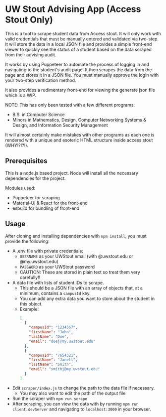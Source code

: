 # UW Stout Advising App (Access Stout Only)
This is a tool to scrape student data from Access stout. It will only work with valid credentials
that must be manually entered and validated via two-step. It will store the data in a local JSON
file and provides a simple front-end viewer to quickly see the status of a student based on the
data scraped from their advising audit.

It works by using Puppeteer to automate the process of logging in and navigating to the student's
audit page. It then scrapes the data from the page and stores it in a JSON file. You must manually approve the login with your two-step verification method.

It also provides a rudimentary front-end for viewing the generate json file which is a WIP.

NOTE: This has only been tested with a few different programs:
- B.S. in Computer Science
- Minors in Mathematics, Design, Computer Networking Systems & Design, and Information Security Management

It will almost certainly make mistakes with other programs as each one is rendered with a unique and
esoteric HTML structure inside access stout (WHY!?!?!).

## Prerequisites
This is a node.js based project. Node will install all the necessary dependencies for the project.

Modules used:
- Puppeteer for scraping
- Material-UI & React for the front-end
- esbuild for bundling of front-end

## Usage
After cloning and installing dependencies with `npm install`, you must provide the following:
- A .env file with private credentials:
  - `USERNAME` as your UWStout email (with @uwstout.edu or @my.uwstout.edu)
  - `PASSWORD` as your UWStout password
  - CAUTION: These are stored in plain text so treat them very carefully!!
- A data file with lists of student IDs to scrape.
  - This should be a JSON file with an array of objects that, at a minimum, contains a `campusId` key.
  - You can add any extra data you want to store about the student in this object.
  - Example:
    ```json
    [
      {
        "campusId": "1234567",
        "firstName": "John",
        "lastName": "Doe",
        "email": "doej@my.uwstout.edu"
      },
      {
        "campusId": "7654321",
        "firstName": "Janell",
        "lastName": "Smith",
        "email": "smithj@my.uwstout.edu"
      }
    ]
    ```
- Edit `scraper/index.js` to change the path to the data file if necessary.
  - You may also want to edit the path of the output file
- Run the scraper with `npm run scrape`
- After scraping, you can view the data with by running `npm run client:devServer` and navigating to `localhost:3000` in your browser.
